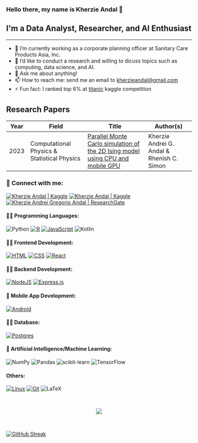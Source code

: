 ### Hello there, my name is Kherzie Andal 👋

## I'm a Data Analyst, Researcher, and AI Enthusiast
<hr>

- 🔭 I’m currently working as a corporate planning officer at Sanitary Care Products Asia, Inc.
- 🤔 I’d like to conduct a research and willing to dicuss topics such as computing, data science, and AI.
- 💬 Ask me about anything!
- 📫 How to reach me: send me an email to <a href="mailto: kherzieandal@gmail.com" target="_blank">kherzieandal@gmail.com</a>
- ⚡ Fun fact: I ranked top 6% at <a href="https://www.kaggle.com/competitions/titanic/leaderboard" target="_blank">titanic</a> kaggle competition

## Research Papers

| Year | Field  | Title | Author(s) |
------------- | ------------- | ------------- | ------------- |
| 2023 | Computational Physics & Statistical Physics | [Parallel Monte Carlo simulation of the 2D Ising model using CPU and mobile GPU](https://proceedings.spp-online.org/article/view/SPP-2023-PA-06) | Kherzie Andrei G. Andal & Rhenish C. Simon |

### 🤝 Connect with me:

<a href="https://www.linkedin.com/in/kherzieandal"><img src="https://img.shields.io/badge/linkedin-%230077B5.svg?style=for-the-badge&logo=linkedin&logoColor=white" alt="Kherzie Andal | Kaggle"/></a>
<a href="https://www.kaggle.com/kherzieandal"><img src="https://img.shields.io/badge/Kaggle-035a7d?style=for-the-badge&logo=kaggle&logoColor=white" alt="Kherzie Andal | Kaggle"/></a>
<a href="https://www.researchgate.net/profile/Kherzie-Andrei-Andal"><img src="https://img.shields.io/badge/ResearchGate-00CCBB?style=for-the-badge&logo=ResearchGate&logoColor=white" alt="Kherzie Andrei Gregorio Andal | ResearchGate"/></a>


#### 🧑‍💻 Programming Languages:
![Python](https://img.shields.io/badge/python-3670A0?style=flat&logo=python&logoColor=ffdd54)
[![R](https://img.shields.io/badge/R-%23276DC3.svg?logo=r&logoColor=white)](#)
[![JavaScript](https://img.shields.io/badge/JavaScript-F7DF1E?logo=javascript&logoColor=000)](#)
![Kotlin](https://img.shields.io/badge/kotlin-%237F52FF.svg?style=flat&logo=kotlin&logoColor=white)

#### 🧑‍💻 Frontend Development:
[![HTML](https://img.shields.io/badge/HTML-%23E34F26.svg?logo=html5&logoColor=white)](#)
[![CSS](https://img.shields.io/badge/CSS-1572B6?logo=css3&logoColor=fff)](#)
[![React](https://img.shields.io/badge/React-%2320232a.svg?logo=react&logoColor=%2361DAFB)](#)

#### 🧑‍💻 Backend Development:
[![NodeJS](https://img.shields.io/badge/Node.js-6DA55F?logo=node.js&logoColor=white)](#)
[![Express.js](https://img.shields.io/badge/Express.js-%23404d59.svg?logo=express&logoColor=%2361DAFB)](#)

#### 📲 Mobile App Development:
[![Android](https://img.shields.io/badge/Android-3DDC84?logo=android&logoColor=white)](#)

#### 🧑‍💻 Database:
[![Postgres](https://img.shields.io/badge/Postgres-%23316192.svg?logo=postgresql&logoColor=white)](#)

#### 🧠 Artificial Intelligence/Machine Learning:
![NumPy](https://img.shields.io/badge/numpy-%23013243.svg?style=flat&logo=numpy&logoColor=white)
![Pandas](https://img.shields.io/badge/pandas-%23150458.svg?style=flat&logo=pandas&logoColor=white)
![scikit-learn](https://img.shields.io/badge/scikit--learn-%23F7931E.svg?style=flat&logo=scikit-learn&logoColor=white)
![TensorFlow](https://img.shields.io/badge/TensorFlow-%23FF6F00.svg?style=flat&logo=TensorFlow&logoColor=white)

####  Others:
[![Linux](https://img.shields.io/badge/Linux-FCC624?logo=linux&logoColor=black)](#)
[![Git](https://img.shields.io/badge/Git-F05032?logo=git&logoColor=fff)](#)
![LaTeX](https://img.shields.io/badge/latex-%23008080.svg?style=flat&logo=latex&logoColor=white)

<br>

<p align="center">
<img src="https://github-readme-stats.vercel.app/api/top-langs/?username=kherzieandal&layout=compact"/>
</p>

<br>

[![GitHub Streak](https://streak-stats.demolab.com/?user=kherzieandal)](https://git.io/streak-stats)
